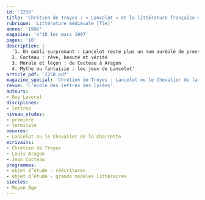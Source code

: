 ```yaml
---
id: '2258'
title: 'Chrétien de Troyes : « Lancelot » et la littérature française du XXe siècle'
rubrique: 'Littérature médiévale [Tle]'
annee: '1996'
magazine: 'n°10 1er mars 1997'
pages: '10'
description: |-
  '1. Un oubli surprenant : Lancelot reste plus un nom auréolé de prestige légendaire qu’un personnage courant de la littérature française actuelle…
  2. Cocteau : rêve, beauté et vérité
  3. Morale et leçon : de Cocteau à Aragon
  4. Mythe ou fantaisie : les jeux de Lancelot'
article_pdf: '2258.pdf'
magazine_special: 'Chrétien de Troyes : Lancelot ou le Chevalier de la charrette'
revue: 'L’école des lettres des lycées'
auteurs:
- Guy Lavorel
disciplines:
- lettres
niveau_etudes:
- première
- terminale
oeuvres:
- Lancelot ou le Chevalier de la Charrette
ecrivains:
- Chrétien de Troyes
- Louis Aragon
- Jean Cocteau
programmes:
- objet d’étude - réécritures
- objet d’étude - grands modèles littéraires
siecles:
- Moyen Âge
---
```

